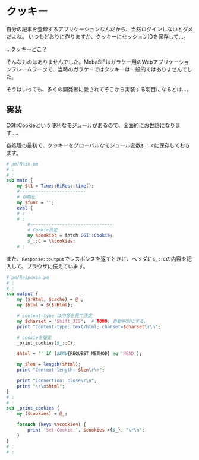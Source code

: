 # クッキー

自分の記事を登録するアプリケーションなんだから、当然ログインしないとダメだよね。
いつもどおりに作りますか、クッキーにセッションIDを保存して…。

…クッキーどこ？

そんなものはありませんでした。MobaSiFはガラケー用のWebアプリケーションフレームワークで、当時のガラケーではクッキーは一般的ではありませんでした。

そうはいっても、多くの開発者に愛されてそこから実装する羽目になるとは…。

## 実装

[CGI::Cookie](https://perldoc.jp/docs/modules/CGI-2.89/CGI/Cookie.pod)という便利なモジュールがあるので、全面的にお世話になります…。

各処理の最初で、クッキーをグローバルなモジュール変数`$_::C`に保存しておきます。

```perl
# pm/Main.pm
# :
# :
sub main {
	my $t1 = Time::HiRes::time();
	#-------------------------
	# 初期化
	my $func = '';
	eval {
    # :
    # :
		#-------------------------------
		# Cookie設定
		my %cookies = fetch CGI::Cookie;
		$_::C = \%cookies;
    # :
```

また、`Response::output`でレスポンスを返すときに、ヘッダに`$_::C`の内容を記入して、ブラウザに伝えています。

```perl
# pm/Response.pm
# :
# :
sub output {
	my ($rHtml, $cache) = @_;
	my $html = ${$rHtml};

	# content-type は内容を見て決定
	my $charset = 'Shift_JIS';  # TODO: 自動判別にする。
	print "Content-type: text/html; charset=$charset\r\n";

	# cookieを設定
	_print_cookies($_::C);

	$html = '' if ($ENV{REQUEST_METHOD} eq 'HEAD');

	my $len = length($html);
	print "Content-length: $len\r\n";

	print "Connection: close\r\n";
	print "\r\n$html";
}
# :
# :
sub _print_cookies {
	my ($cookies) = @_;

	foreach (keys %$cookies) {
		print 'Set-Cookie:', $cookies->{$_}, "\r\n";
	}
}
# :
# :
```
